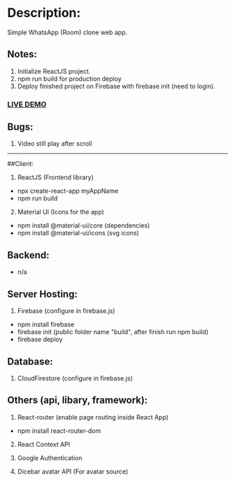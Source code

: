 # Description:
Simple WhatsApp (Room) clone web app.

## Notes:
1. Initialize ReactJS project.
2. npm run build for production deploy
3. Deploy finished project on Firebase with firebase init (need to login). 
### <a href="https://whatsapp-clone-4e464.web.app">LIVE DEMO<a/>

## Bugs:
1. Video still play after scroll

***

##Client:
1. ReactJS (Frontend library)
- npx create-react-app myAppName
- npm run build

2. Material UI (Icons for the app)
- npm install @material-ui/core (dependencies)
- npm install @material-ui/icons (svg icons)


## Backend:
- n/a

## Server Hosting:
1. Firebase (configure in firebase.js)
- npm install firebase 
- firebase init (public folder name "build", after finish run npm build)
- firebase deploy

## Database:
1. CloudFirestore (configure in firebase.js)

## Others (api, libary, framework):
1. React-router (enable page routing inside React App)
- npm install react-router-dom

2. React Context API

3. Google Authentication 

4. Dicebar avatar API (For avatar source)